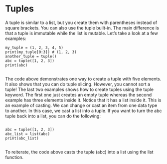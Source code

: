 # Tuples

A tuple is similar to a list, but you create them with parentheses instead of square brackets. You can also use the tuple built-in. 
The main difference is that a tuple is immutable while the list is mutable. Let’s take a look at a few examples:

```
my_tuple = (1, 2, 3, 4, 5)
print(my_tuple[0:3]) # (1, 2, 3)
another_tuple = tuple()
abc = tuple([1, 2, 3])
print(abc)
  
```

The code above demonstrates one way to create a tuple with five elements. It also shows that you can do tuple slicing. However, you cannot sort a tuple! 
The last two examples shows how to create tuples using the tuple keyword. The first one just creates an empty tuple whereas the second example has three
elements inside it. Notice that it has a list inside it. This is an example of casting. We can change or cast an item from one data type to another. 
In this case, we cast a list into a tuple. If you want to turn the abc tuple back into a list, you can do the following:

```

abc = tuple([1, 2, 3])
abc_list = list(abc)
print(abc_list)


```
To reiterate, the code above casts the tuple (abc) into a list using the list
function.

